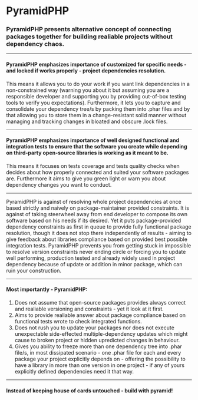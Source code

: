 PyramidPHP
==========

### PyramidPHP presents alternative concept of connecting packages together for building realiable projects without dependency chaos.

---

#### PyramidPHP emphasizes importance of customized for specific needs - and locked if works properly - project dependencies resolution.

This means it allows you to do your work if you want link dependencies in a non-constrained way (warning you about it but assuming
you are a responsible developer and supporting you by providing out-of-box testing tools to verify you expectations). Furthermore,
it lets you to capture and consolidate your dependency tree/s by packing them into .phar files and by that allowing you to store them 
in a change-resistant solid manner without managing and tracking changes in bloated and obscure .lock files.

---

#### PyramidPHP emphasizes importance of well designed functional and integration tests to ensure that the software you create while depending on third-party open-source libraries is working as it meant to be.

This means it focuses on tests coverage and tests quality checks when decides about how properly connected and suited your 
software packages are. Furthermore it aims to give you green light or warn you about dependency changes you want to conduct.

---

PyramidPHP is against of resolving whole project dependencies at once based strictly and naively on package-maintainer provided constraints. It is against of taking steerwheel away from end developer to compose its own software based on his needs if its 
desired. Yet it puts package-provided dependency constraints as first in queue to provide fully functional package resolution,
though it does not stop there independently of results - aiming to give feedback about libraries compliance based on provided best 
possible integration tests. PyramidPHP prevents you from getting stuck in impossible to resolve version constraints never ending circle or forcing you to update well performing, production tested and already widely used in project dependency because of update or addition in minor package, which can ruin your construction.

---

#### Most importantly - PyramidPHP:
1. Does not assume that open-source packages provides always correct and realiable versioning and constraints - yet it look at
   it first.
2. Aims to provide realiable answer about package compliance based on functional tests wrote to check integrated functions.
3. Does not rush you to update your packages nor does not execute unexpectable side-effected multiple-dependency updates which
   might cause to broken project or hidden upredicted changes in behaviour.
4. Gives you ability to freeze more than one dependency tree into .phar file/s, in most dissipated scenario - one .phar file
   for each and every package your project explicitly depends on - offering the possibility to have a library in more than one 
   version in one project - if any of yours explicitly defined dependencies need it that way.
   
---
#### Instead of keeping house of cards untouched - build with pyramid!
